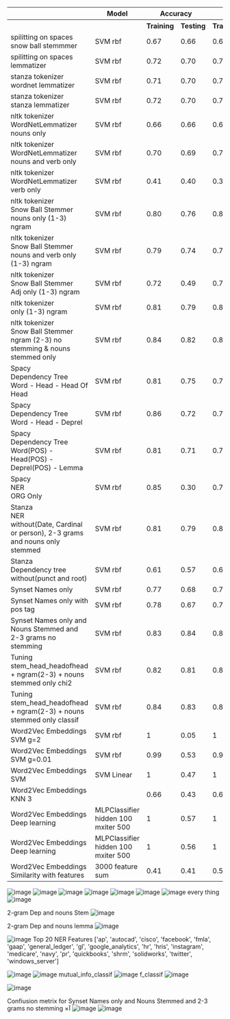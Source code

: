 <table>
  <tr>
    <th></th>
    <th>Model</th>
    <th colspan="2">Accuracy</th>
    <th colspan="2">Precision</th>
    <th colspan="2">Recall</th>
    <th colspan="2">F1 Score</th>
  </tr>
  <tr>
    <th></th>
    <th></th>
    <th>Training</th>
    <th>Testing</th>
    <th>Training</th>
    <th>Testing</th>
    <th>Training</th>
    <th>Testing</th>
    <th>Training</th>
    <th>Testing</th>
  </tr>
  <tr>
    <td>spilitting on spaces<br>snow ball stemmmer</td>
    <td>SVM rbf</td>
    <td>0.67</td>
    <td>0.66</td>
    <td>0.68</td>
    <td>0.67</td>
    <td>0.66</td>
    <td>0.66</td>
    <td>0.67</td>
    <td>0.66</td>
  </tr>
  <tr>
    <td>spilitting on spaces<br>lemmatizer</td>
    <td>SVM rbf</td>
    <td>0.72</td>
    <td>0.70</td>
    <td>0.73</td>
    <td>0.71</td>
    <td>0.71</td>
    <td>0.70</td>
    <td>0.72</td>
    <td>0.70</td>
  </tr>
  <tr>
    <td>stanza tokenizer<br>wordnet lemmatizer</td>
    <td>SVM rbf</td>
    <td>0.71</td>
    <td>0.70</td>
    <td>0.72</td>
    <td>0.71</td>
    <td>0.71</td>
    <td>0.70</td>
    <td>0.71</td>
    <td>0.69</td>
  </tr>
  <tr>
    <td>stanza tokenizer<br>stanza lemmatizer</td>
    <td>SVM rbf</td>
    <td>0.72</td>
    <td>0.70</td>
    <td>0.73</td>
    <td>0.72</td>
    <td>0.71</td>
    <td>0.70</td>
    <td>0.72</td>
    <td>0.69</td>
  </tr>
  <tr>
    <td>nltk tokenizer<br>WordNetLemmatizer<br>nouns only</td>
    <td>SVM rbf</td>
    <td>0.66</td>
    <td>0.66</td>
    <td>0.67</td>
    <td>0.66</td>
    <td>0.66</td>
    <td>0.66</td>
    <td>0.66</td>
    <td>0.65</td>
  </tr>
  <tr>
    <td>nltk tokenizer<br>WordNetLemmatizer<br>nouns and verb only</td>
    <td>SVM rbf</td>
    <td>0.70</td>
    <td>0.69</td>
    <td>0.71</td>
    <td>0.70</td>
    <td>0.69</td>
    <td>0.69</td>
    <td>0.70</td>
    <td>0.69</td>
  </tr>
  <tr>
    <td>nltk tokenizer<br>WordNetLemmatizer<br>verb only</td>
    <td>SVM rbf</td>
    <td>0.41</td>
    <td>0.40</td>
    <td>0.39</td>
    <td>0.38</td>
    <td>0.40</td>
    <td>0.40</td>
    <td>0.39</td>
    <td>0.38</td>
  </tr>
  <tr>
    <td>nltk tokenizer<br>Snow Ball Stemmer<br>nouns only (1-3) ngram</td>
    <td>SVM rbf</td>
    <td>0.80</td>
    <td>0.76</td>
    <td>0.80</td>
    <td>0.78</td>
    <td>0.80</td>
    <td>0.76</td>
    <td>0.79</td>
    <td>0.75</td>
  </tr>
  <tr>
    <td>nltk tokenizer<br>Snow Ball Stemmer<br>nouns and verb only (1-3) ngram</td>
    <td>SVM rbf</td>
    <td>0.79</td>
    <td>0.74</td>
    <td>0.79</td>
    <td>0.75</td>
    <td>0.79</td>
    <td>0.74</td>
    <td>0.77</td>
    <td>0.73</td>
  </tr>
  <tr>
    <td>nltk tokenizer<br>Snow Ball Stemmer<br>Adj only (1-3) ngram</td>
    <td>SVM rbf</td>
    <td>0.72</td>
    <td>0.49</td>
    <td>0.72</td>
    <td>0.46</td>
    <td>0.72</td>
    <td>0.49</td>
    <td>0.71</td>
    <td>0.46</td>
  </tr>
  <tr>
    <td>nltk tokenizer<br>only (1-3) ngram</td>
    <td>SVM rbf</td>
    <td>0.81</td>
    <td>0.79</td>
    <td>0.81</td>
    <td>0.81</td>
    <td>0.81</td>
    <td>0.79</td>
    <td>0.79</td>
    <td>0.78</td>
  </tr>
  <tr>
    <td>nltk tokenizer<br>Snow Ball Stemmer<br>ngram (2-3) no stemming & nouns stemmed only</td>
    <td>SVM rbf</td>
    <td>0.84</td>
    <td>0.82</td>
    <td>0.85</td>
    <td>0.83</td>
    <td>0.84</td>
    <td>0.82</td>
    <td>0.83</td>
    <td>0.81</td>
  </tr>
  <tr>
    <td>Spacy<br>Dependency Tree</br>Word - Head - Head Of Head</td>
    <td>SVM rbf</td>
    <td>0.81</td>
    <td>0.75</td>
    <td>0.76</td>
    <td>0.75</td>
    <td>0.77</td>
    <td>0.79</td>
    <td>0.80</td>
    <td>0.80</td>
  </tr>
  <tr>
    <td>Spacy<br>Dependency Tree</br>Word - Head - Deprel</td>
    <td>SVM rbf</td>
    <td>0.86</td>
    <td>0.72</td>
    <td>0.76</td>
    <td>0.71</td>
    <td>0.80</td>
    <td>0.73</td>
    <td>0.80</td>
    <td>0.76</td>
  </tr>
  <tr>
    <td>Spacy<br>Dependency Tree</br>Word(POS) - Head(POS) - Deprel(POS) - Lemma</td>
    <td>SVM rbf</td>
    <td>0.81</td>
    <td>0.71</td>
    <td>0.76</td>
    <td>0.71</td>
    <td>0.81</td>
    <td>0.76</td>
    <td>0.86</td>
    <td>0.72</td>
  </tr>
  <tr>
    <td>Spacy<br>NER</br> ORG Only</td>
    <td>SVM rbf</td>
    <td>0.85</td>
    <td>0.30</td>
    <td>0.76</td>
    <td>0.25</td>
    <td>0.86</td>
    <td>0.26</td>
    <td>0.80</td>
    <td>0.22</td>
  </tr>
  <tr>
    <td>Stanza<br>NER</br> without(Date, Cardinal or person), 2-3 grams  and nouns only stemmed</td>
    <td>SVM rbf</td>
    <td> 0.81</td>
    <td>0.79</td>
    <td>0.81</td>
    <td>0.80</td>
    <td>0.79</td>
    <td>0.79</td>
    <td>0.80</td>
    <td>0.78</td>
  </tr>
  <tr>
    <td>Stanza<br>Dependency tree</br> without(punct and root)</td>
    <td>SVM rbf</td>
    <td> 0.61</td>
    <td>0.57</td>
    <td>0.62</td>
    <td>0.56</td>
    <td>0.61</td>
    <td>0.57</td>
    <td>0.59</td>
    <td>0.52</td>
  </tr>
    <tr>
    <td>Synset Names only</td>
    <td>SVM rbf</td>
    <td> 0.77</td>
    <td>0.68</td>
    <td>0.77</td>
    <td>0.66</td>
    <td>0.77</td>
    <td>0.68</td>
    <td>0.76</td>
    <td>0.65</td>
  </tr>
  <tr>
    <td>Synset Names only with pos tag</td>
    <td>SVM rbf</td>
    <td> 0.78</td>
    <td>0.67</td>
    <td>0.79</td>
    <td>0.65</td>
    <td>0.78</td>
    <td>0.67</td>
    <td>0.77</td>
    <td>0.64</td>
  </tr>
  
  <tr>
    <td>Synset Names only and Nouns Stemmed and 2-3 grams no stemming</td>
    <td>SVM rbf</td>
    <td> 0.83</td>
    <td>0.84</td>
    <td>0.83</td>
    <td>0.82</td>
    <td>0.83</td>
    <td>0.84</td>
    <td>0.82</td>
    <td>0.82</td>
  </tr>

  <tr>
    <td>Tuning stem_head_headofhead + ngram(2-3) + nouns stemmed only chi2</td>
    <td>SVM rbf</td>
    <td> 0.82</td>
    <td>0.81</td>
    <td>0.82</td>
    <td>0.82</td>
    <td>0.82</td>
    <td>0.81</td>
    <td>0.81</td>
    <td>0.79</td>
  </tr>

  <tr>
    <td>Tuning stem_head_headofhead + ngram(2-3) + nouns stemmed only classif</td>
    <td>SVM rbf</td>
    <td> 0.84</td>
    <td>0.83</td>
    <td>0.83</td>
    <td>0.83</td>
    <td>0.82</td>
    <td>0.83</td>
    <td>0.84</td>
    <td>0.84</td>
  </tr>
<tr>
  <td>Word2Vec Embeddings SVM g=2</td>
  <td>SVM rbf</td>
  <td> 1</td>
  <td>0.05</td>
  <td>1</td>
  <td>0.17</td>
  <td>1</td>
  <td>0.05</td>
  <td>1</td>
  <td>0.02</td>
</tr>
  <tr>
  <td>Word2Vec Embeddings SVM g=0.01</td>
  <td>SVM rbf</td>
  <td> 0.99</td>
  <td>0.53</td>
  <td>0.99</td>
  <td>0.52</td>
  <td>0.99</td>
  <td>0.53</td>
  <td>0.99</td>
  <td>0.51</td>
</tr>
  <tr>
  <td>Word2Vec Embeddings SVM</td>
  <td>SVM Linear</td>
  <td> 1</td>
  <td>0.47</td>
  <td>1</td>
  <td>0.50</td>
  <td>1</td>
  <td>0.47</td>
  <td>1</td>
  <td>0.48</td>
</tr>
  <tr>
  <td>Word2Vec Embeddings KNN 3</td>
  <td></td>
  <td> 0.66</td>
  <td>0.43</td>
  <td>0.69</td>
  <td>0.49</td>
  <td>0.66</td>
  <td>0.43</td>
  <td>0.65</td>
  <td>0.43</td>
</tr>
<tr>
  <td>Word2Vec Embeddings Deep learning</td>
  <td>MLPClassifier hidden 100 mxiter 500</td>
  <td> 1</td>
  <td>0.57</td>
  <td>1</td>
  <td>0.57</td>
  <td>1</td>
  <td>0.57</td>
  <td>1</td>
  <td>0.56</td>
</tr>

<tr>
  <td>Word2Vec Embeddings Deep learning</td>
  <td>MLPClassifier hidden 100 mxiter 500</td>
  <td> 1</td>
  <td>0.56</td>
  <td>1</td>
  <td>0.57</td>
  <td>1</td>
  <td>0.56</td>
  <td>1</td>
  <td>0.56</td>
</tr>
<tr>
  <td>Word2Vec Embeddings Similarity with features</td>
  <td>3000 feature sum</td>
  <td>0.41</td>
  <td>0.41</td>
  <td>0.56</td>
  <td>0.56</td>
  <td>0.41</td>
  <td>0.41</td>
  <td>0.38</td>
  <td>0.38</td>
</tr>
</table>

![image](https://github.com/user-attachments/assets/6faaa072-1252-4a4a-bbc1-12de78a46038)
![image](https://github.com/user-attachments/assets/f2c1112f-4b39-40a5-b61f-fbc49e756fa1)
![image](https://github.com/user-attachments/assets/a5735f0d-f4b6-453d-9b59-dc6fc9eb8496)
![image](https://github.com/user-attachments/assets/22d02054-f74f-4cac-9f6c-9b0790067fb7)
![image](https://github.com/user-attachments/assets/cf9d4675-c1e0-441c-9514-f0e56a7c340d)
![image](https://github.com/user-attachments/assets/4bb9bd7b-8a3d-43b7-a54b-6f68ceca6dfc)
![image](https://github.com/user-attachments/assets/bbd03fac-7f24-4759-b6d6-e2041b1545cf)
every thing
![image](https://github.com/user-attachments/assets/d6cd0ace-6a65-40df-b6ce-b8040d384c48)

2-gram Dep and nouns Stem
![image](https://github.com/user-attachments/assets/e2d51fe5-bd04-46f5-8699-d86e6e422cac)



2-gram Dep and nouns lemma 
![image](https://github.com/user-attachments/assets/85a0f630-2891-4565-b76b-ce3fdfcfb9c5)

![image](https://github.com/user-attachments/assets/0e460bcd-f1a5-4d18-8d08-7c9770fe61fe)
Top 20 NER Features
['ap', 'autocad', 'cisco', 'facebook', 'fmla', 'gaap', 'general_ledger', 'gl', 'google_analytics', 'hr', 'hris', 'instagram', 'medicare', 'navy', 'pr', 'quickbooks', 'shrm', 'solidworks', 'twitter', 'windows_server']


![image](https://github.com/user-attachments/assets/bcddc312-0529-4858-854f-2e60abcf7fcc)
![image](https://github.com/user-attachments/assets/a174fff9-3e07-4c4a-9a96-a3fd203192dc)
mutual_info_classif
![image](https://github.com/user-attachments/assets/42ea99f1-368c-4a0c-af2c-0f5fa3ed5796)
f_classif
![image](https://github.com/user-attachments/assets/f7dfdb95-9296-4f0d-8ba0-1a8b8419bf19)

![image](https://github.com/user-attachments/assets/aefa50eb-eb1c-418f-bb4c-1b7cc83b9448)

Confiusion metrix for Synset Names only and Nouns Stemmed and 2-3 grams no stemming
×آ
![image](https://github.com/user-attachments/assets/2c89cac9-3470-4a2c-a4bb-acbaf1c0cce7)
![image](https://github.com/user-attachments/assets/1f8298a9-6aa9-4eed-bf88-4ec94822daf5)




